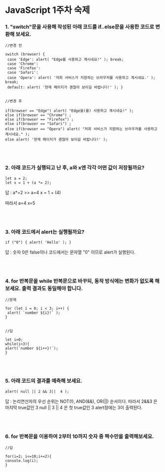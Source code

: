 # JavaScript 1주차 숙제

### 1. "switch"문을 사용해 작성된 아래 코드를 if..else문을 사용한 코드로 변환해 보세요.

    //변경 전

    switch (browser) {
     case 'Edge': alert( "Edge를 사용하고 계시네요!" ); break;
     case 'Chrome':
     case 'Firefox':
     case 'Safari':
     case 'Opera': alert( '저희 서비스가 지원하는 브라우저를 사용하고 계시네요.' ); break;
     default: alert( '현재 페이지가 괜찮아 보이길 바랍니다!' ); }


    //변경 후

    if(browser == "Edge") alert( "Edge을(를) 사용하고 계시네요!" );
    else if(browser == "Chrome") ;
    else if(browser == "Firefox") ;
    else if(browser == "Safari") ;
    else if(browser == "Opera") alert( "저희 서비스가 지원하는 브라우저를 사용하고 계시네요." );
    else alert( '현재 페이지가 괜찮아 보이길 바랍니다!' );

<br><br>

### 2. 아래 코드가 실행되고 난 후, a와 x엔 각각 어떤 값이 저장될까요?

    let a = 2;
    let x = 1 + (a *= 2);

답 :
a\*=2 >> a=4
x = 1 + (4)

따라서
a=4 x=5

<br><br>

### 3. 아래 코드에서 alert는 실행될까요?

    if ("0") { alert( 'Hello' ); }

답 : 숫자 0은 false이나 코드에서는 문자열 "0" 이므로 alert가 실행된다.

<br><br>

### 4. for 반복문을 while 반복문으로 바꾸되, 동작 방식에는 변화가 없도록 해보세요. 출력 결과도 동일해야 합니다.

    //문제

    for (let i = 0; i < 3; i++) {
     alert( `number ${i}!` );
    }


    //답

    let i=0;
    while(i<3){
    alert(`number ${i++}!`);
    }

<br><br>

### 5. 아래 코드의 결과를 예측해 보세요.

    alert( null || 2 && 3||  4 );

답 : 논리연산자의 우선 순위는 NOT(!), AND(&&), OR(||) 순서이다. 따라서
2&&3 은 마지막 true값인 3
null || 3 || 4 은 첫 true값인 3
alert창에는 3이 출력된다.

<br><br>

### 6. for 반복문을 이용하여 2부터 10까지 숫자 중 짝수만을 출력해보세요.

    //답

    for(i=2; i<=10;i+=2){
    console.log(i);
    }
